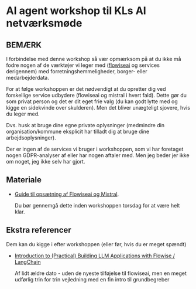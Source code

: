 # AI agent workshop til KLs AI netværksmøde

## BEMÆRK

I forbindelse med denne workshop så vær opmærksom på at du ikke må fodre nogen af de værktøjer vi leger med ([flowiseai](https://www.flowiseai.com) og services derigennem) med forretningshemmeligheder, borger- eller medarbejderdata.

For at følge workshoppen er det nødvendigt at du opretter dig ved forskellige service udbydere (flowiseai og mistral i hvert fald). Dette gør du som privat person og det er dit eget frie valg (du kan godt lytte med og kigge en sidekvinde over skulderen). Men det bliver unægteligt sjovere, hvis du leger med.

Dvs. husk at bruge dine egne private oplysninger (medmindre din organisation/kommune eksplicit har tilladt dig at bruge dine arbejdsoplysninger).

Der er ingen af de services vi bruger i workshoppen, som vi har foretaget nogen GDPR-analyser af eller har nogen aftaler med. Men jeg beder jer ikke om noget, jeg ikke selv har gjort.

## Materiale

- [Guide til opsætning af Flowiseai og Mistral](/pre-workshop-prep/trin4trin_flowiseai_med_mistral_api.md).

  Du bør gennemgå dette inden workshoppen torsdag for at være helt klar. 

## Ekstra referencer

Dem kan du kigge i efter workshoppen (eller før, hvis du er meget spændt)

- [Introduction to (Practical) Building LLM Applications with Flowise / LangChain](https://volcano-ice-cd6.notion.site/Introduction-to-Practical-Building-LLM-Applications-with-Flowise-LangChain-03d6d75bfd20495d96dfdae964bea5a5)
  
  Af lidt ældre dato - uden de nyeste tilføjelse til flowiseai, men en meget udførlig trin for trin vejledning med en fin intro til grundbegreber

